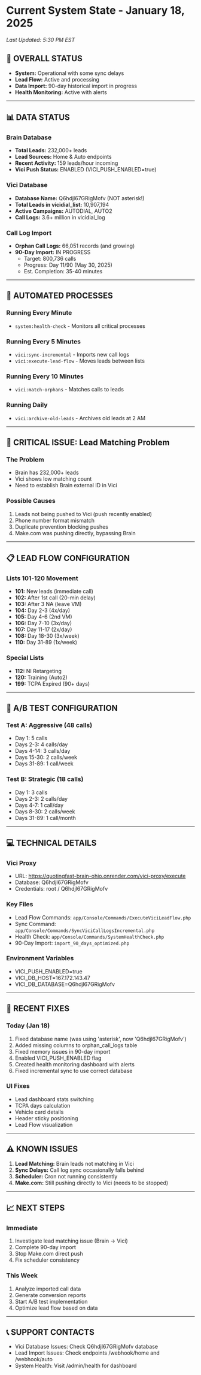 # Current System State - January 18, 2025
*Last Updated: 5:30 PM EST*

## 🎯 **OVERALL STATUS**
- **System:** Operational with some sync delays
- **Lead Flow:** Active and processing
- **Data Import:** 90-day historical import in progress
- **Health Monitoring:** Active with alerts

---

## 📊 **DATA STATUS**

### **Brain Database**
- **Total Leads:** 232,000+ leads
- **Lead Sources:** Home & Auto endpoints
- **Recent Activity:** 159 leads/hour incoming
- **Vici Push Status:** ENABLED (VICI_PUSH_ENABLED=true)

### **Vici Database**
- **Database Name:** Q6hdjl67GRigMofv (NOT asterisk!)
- **Total Leads in vicidial_list:** 10,907,194
- **Active Campaigns:** AUTODIAL, AUTO2
- **Call Logs:** 3.6+ million in vicidial_log

### **Call Log Import**
- **Orphan Call Logs:** 66,051 records (and growing)
- **90-Day Import:** IN PROGRESS
  - Target: 800,736 calls
  - Progress: Day 11/90 (May 30, 2025)
  - Est. Completion: 35-40 minutes

---

## 🔄 **AUTOMATED PROCESSES**

### **Running Every Minute**
- `system:health-check` - Monitors all critical processes

### **Running Every 5 Minutes**
- `vici:sync-incremental` - Imports new call logs
- `vici:execute-lead-flow` - Moves leads between lists

### **Running Every 10 Minutes**
- `vici:match-orphans` - Matches calls to leads

### **Running Daily**
- `vici:archive-old-leads` - Archives old leads at 2 AM

---

## 🚨 **CRITICAL ISSUE: Lead Matching Problem**

### **The Problem**
- Brain has 232,000+ leads
- Vici shows low matching count
- Need to establish Brain external ID in Vici

### **Possible Causes**
1. Leads not being pushed to Vici (push recently enabled)
2. Phone number format mismatch
3. Duplicate prevention blocking pushes
4. Make.com was pushing directly, bypassing Brain

---

## 📋 **LEAD FLOW CONFIGURATION**

### **Lists 101-120 Movement**
- **101:** New leads (immediate call)
- **102:** After 1st call (20-min delay)
- **103:** After 3 NA (leave VM)
- **104:** Day 2-3 (4x/day)
- **105:** Day 4-6 (2nd VM)
- **106:** Day 7-10 (3x/day)
- **107:** Day 11-17 (2x/day)
- **108:** Day 18-30 (3x/week)
- **110:** Day 31-89 (1x/week)

### **Special Lists**
- **112:** NI Retargeting
- **120:** Training (Auto2)
- **199:** TCPA Expired (90+ days)

---

## 🔬 **A/B TEST CONFIGURATION**

### **Test A: Aggressive (48 calls)**
- Day 1: 5 calls
- Days 2-3: 4 calls/day
- Days 4-14: 3 calls/day
- Days 15-30: 2 calls/week
- Days 31-89: 1 call/week

### **Test B: Strategic (18 calls)**
- Day 1: 3 calls
- Days 2-3: 2 calls/day
- Days 4-7: 1 call/day
- Days 8-30: 2 calls/week
- Days 31-89: 1 call/month

---

## 💻 **TECHNICAL DETAILS**

### **Vici Proxy**
- URL: https://quotingfast-brain-ohio.onrender.com/vici-proxy/execute
- Database: Q6hdjl67GRigMofv
- Credentials: root / Q6hdjl67GRigMofv

### **Key Files**
- Lead Flow Commands: `app/Console/Commands/ExecuteViciLeadFlow.php`
- Sync Command: `app/Console/Commands/SyncViciCallLogsIncremental.php`
- Health Check: `app/Console/Commands/SystemHealthCheck.php`
- 90-Day Import: `import_90_days_optimized.php`

### **Environment Variables**
- VICI_PUSH_ENABLED=true
- VICI_DB_HOST=167.172.143.47
- VICI_DB_DATABASE=Q6hdjl67GRigMofv

---

## 🔧 **RECENT FIXES**

### **Today (Jan 18)**
1. Fixed database name (was using 'asterisk', now 'Q6hdjl67GRigMofv')
2. Added missing columns to orphan_call_logs table
3. Fixed memory issues in 90-day import
4. Enabled VICI_PUSH_ENABLED flag
5. Created health monitoring dashboard with alerts
6. Fixed incremental sync to use correct database

### **UI Fixes**
- Lead dashboard stats switching
- TCPA days calculation
- Vehicle card details
- Header sticky positioning
- Lead Flow visualization

---

## ⚠️ **KNOWN ISSUES**

1. **Lead Matching:** Brain leads not matching in Vici
2. **Sync Delays:** Call log sync occasionally falls behind
3. **Scheduler:** Cron not running consistently
4. **Make.com:** Still pushing directly to Vici (needs to be stopped)

---

## 📈 **NEXT STEPS**

### **Immediate**
1. Investigate lead matching issue (Brain → Vici)
2. Complete 90-day import
3. Stop Make.com direct push
4. Fix scheduler consistency

### **This Week**
1. Analyze imported call data
2. Generate conversion reports
3. Start A/B test implementation
4. Optimize lead flow based on data

---

## 📞 **SUPPORT CONTACTS**
- Vici Database Issues: Check Q6hdjl67GRigMofv database
- Lead Import Issues: Check endpoints /webhook/home and /webhook/auto
- System Health: Visit /admin/health for dashboard






